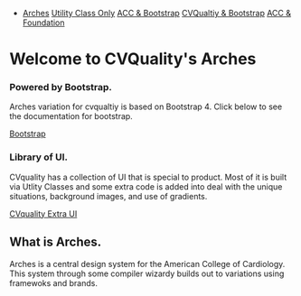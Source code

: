 <div class='cvqualityboot_nav'><ul class="ul_none flex bg_primary block flex m-t_3 p_4 ul_none w_100">
    <li class="flex_auto p_1">
        <a href="/Arches/" id="home_nav" class="bg_primary c_white br_white-1 br_solid br_1 h:bg_primary-n2 br_radius p-x_4 p-y_3">Arches</a>
        <a href="/Arches/uconly_acc/" id="noframework_nav" class="bg_primary c_white br_white-1 br_solid br_1 h:bg_primary-n2 br_radius p-x_4 p-y_3">Utility Class Only</a>
        <a href="/Arches/boot_acc/" id="accboot_nav" class="bg_primary c_white br_white-1 br_solid br_1 h:bg_primary-n2 br_radius p-x_4 p-y_3">ACC &amp; Bootstrap</a>
        <a href="/Arches/boot_cvquality/" id="cvqualityboot_nav" class="bg_primary c_white br_white-1 br_solid br_1 h:bg_primary-n2 br_radius p-x_4 p-y_3">CVQualtiy &amp; Bootstrap</a>
        <a href="/Arches/zurb_acc/" id="accfoundation_nav" class="bg_primary c_white br_white-1 br_solid br_1 h:bg_primary-n2 br_radius p-x_4 p-y_3">ACC & Foundation</a>
    </li>
</ul>
<div class="p_4 bg_white">
	<div class="jumbotron relative overflow_hidden br_round blue-grey">
		<div class="container p-x_4 max-w_4 w_auto m_auto">
			<h1 class="c_black font_10:lg font_6 font_8:md">Welcome to CVQuality's Arches</h1>
			<div class="flex">
				<div class="flex_auto p-x_3 w_50">
					<h3 class="c_black font_5:lg font_3 font_4:md">Powered by Bootstrap.</h3>
					<p class="font_1 font_1:md font_3:lg">
						Arches variation for cvqualtiy is based on Bootstrap 4. Click below to see the documentation for
						bootstrap.
					</p>
					<div>
						<a
							class="br_radius btn btn-primary c_white  gradient_teal h:gradient_teal-reverse"
							href="https://getbootstrap.com/docs/4.0/getting-started/introduction/"
							role="button"
							>Bootstrap</a
						>
					</div>
				</div>
				<div class="flex_auto p-x_3 w_50">
					<h3 class="c_black font_5:lg font_3 font_4:md">Library of UI.</h3>
					<p class="font_1 font_1:md font_3:lg">
						CVquality has a collection of UI that is special to product. Most of it is built via Utlity
						Classes and some extra code is added into deal with the unique situations, background images,
						and use of gradients.
					</p>
					<div>
						<a
							class="br_radius btn btn-primary c_white  gradient_teal h:gradient_teal-reverse"
							href="section-recipes-cvqualtiy.html"
							role="button"
							>CVquality Extra UI</a
						>
					</div>
				</div>
			</div>
		</div>
	</div>
</div>

## What is Arches.

Arches is a central design system for the American College of Cardiology. This system through some compiler wizardy builds out to variations using framewoks and brands. 
</div>
